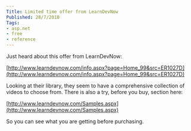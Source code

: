 ```yaml
---
Title: Limited time offer from LearnDevNow
Published: 28/7/2010
Tags:
- asp.net
- free
- reference
---
```


Just heard about this offer from LearnDevNow:

[http://www.learndevnow.com/info.aspx?page=Home_99&src=ER1027D](http://www.learndevnow.com/info.aspx?page=Home_99&src=ER1027D)

Looking at their library, they seem to have a comprehensive collection of videos to choose from. There is also a try, before you buy, section here:

[http://www.learndevnow.com/Samples.aspx](http://www.learndevnow.com/Samples.aspx)

So you can see what you are getting before purchasing.
